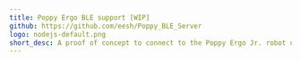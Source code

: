 ```yaml
---
title: Poppy Ergo BLE support [WIP]
github: https://github.com/eesh/Poppy_BLE_Server
logo: nodejs-default.png
short_desc: A proof of concept to connect to the Poppy Ergo Jr. robot using the Scratch Device Manager.
---
```

